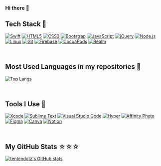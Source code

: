 ### Hi there 👋

<!--
**tentendotz/tentendotz** is a ✨ _special_ ✨ repository because its `README.md` (this file) appears on your GitHub profile.

Here are some ideas to get you started:

- 🔭 I’m currently working on ...
- 🌱 I’m currently learning ...
- 👯 I’m looking to collaborate on ...
- 🤔 I’m looking for help with ...
- 💬 Ask me about ...
- 📫 How to reach me: ...
- 😄 Pronouns: ...
- ⚡ Fun fact: ...
-->

## Tech Stack 🚀
[![Swift](https://img.shields.io/badge/Swift-FA7343?style=for-the-badge&logo=swift&logoColor=white)](https://github.com/tentendotz)
[![HTML5](https://img.shields.io/badge/HTML5-E34F26?style=for-the-badge&logo=html5&logoColor=white)](https://github.com/tentendotz)
[![CSS3](https://img.shields.io/badge/CSS3-1572B6?style=for-the-badge&logo=css3&logoColor=white)](https://github.com/tentendotz)
[![Bootstrap](https://img.shields.io/badge/Bootstrap-563D7C?style=for-the-badge&logo=bootstrap&logoColor=white)](https://github.com/tentendotz)
[![JavaScript](https://img.shields.io/badge/JavaScript-323330?style=for-the-badge&logo=javascript&logoColor=F7DF1E)](https://github.com/tentendotz)
[![jQuery](https://img.shields.io/badge/jQuery-0769AD?style=for-the-badge&logo=jquery&logoColor=white)](https://github.com/tentendotz)
[![Node.js](https://img.shields.io/badge/Node.js-339933?style=for-the-badge&logo=nodedotjs&logoColor=white)](https://github.com/tentendotz)
[![Linux](https://img.shields.io/badge/Linux-FCC624?style=for-the-badge&logo=linux&logoColor=black)](https://github.com/tentendotz)
[![Git](https://img.shields.io/badge/Git-E44C30?style=for-the-badge&logo=git&logoColor=white)](https://github.com/tentendotz)
[![Firebase](https://img.shields.io/badge/firebase-ffca28?style=for-the-badge&logo=firebase&logoColor=black)](https://github.com/tentendotz)
[![CocoaPods](https://img.shields.io/badge/cocoapods-FA2A02?style=for-the-badge&logo=cocoapods&logoColor=white)](https://github.com/tentendotz)
[![Realm](https://img.shields.io/badge/Realm-39477F?style=for-the-badge&logo=realm&logoColor=white)](https://github.com/tentendotz)


<br>

## Most Used Languages in my repositories 💎
[![Top Langs](https://github-readme-stats.vercel.app/api/top-langs/?username=tentendotz&layout=compact&theme=moltack)](https://github.com/tentendotz "Top Langs")

<br>

## Tools I Use 🧰
[![Xcode](https://img.shields.io/badge/Xcode-007ACC?style=for-the-badge&logo=Xcode&logoColor=white)](https://github.com/tentendotz)
[![Sublime Text](https://img.shields.io/badge/sublime_text-%23575757.svg?&style=for-the-badge&logo=sublime-text&logoColor=important)](https://github.com/tentendotz)
[![Visual Studio Code](https://img.shields.io/badge/Visual_Studio_Code-0078D4?style=for-the-badge&logo=visual%20studio%20code&logoColor=white)](https://github.com/tentendotz)
[![Hyper](https://img.shields.io/badge/Hyper-000000?style=for-the-badge&logo=hyper&logoColor=white)](https://github.com/tentendotz)
[![Affinity Photo](https://img.shields.io/badge/affinityphoto-%237E4DD2.svg?style=for-the-badge&logo=affinity-photo&logoColor=white)](https://github.com/tentendotz)
[![Figma](https://img.shields.io/badge/Figma-F24E1E?style=for-the-badge&logo=figma&logoColor=white)](https://github.com/tentendotz)
[![Canva](https://img.shields.io/badge/Canva-%2300C4CC.svg?&style=for-the-badge&logo=Canva&logoColor=white)](https://github.com/tentendotz)
[![Notion](https://img.shields.io/badge/Notion-000000?style=for-the-badge&logo=notion&logoColor=white)](https://github.com/tentendotz)

<br>

## My GitHub Stats ☆☆☆
[![tentendotz's GitHub stats](https://github-readme-stats.vercel.app/api?username=tentendotz&show_icons=true&count_private=true&theme=moltack)](https://github.com/tentendotz "tentendotz's GitHub stats")
